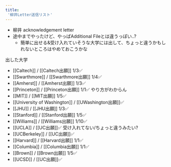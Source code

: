```yaml
---
title:
 '柳井Letter送信リスト'
---
```


- 柳井 acknowledgement letter
- 途中までやったけど、やっぱAdditional Fileとは違うっぽい..?
    - 簡単に出せる&受け入れていそうな大学には出して、ちょっと違うかもしれないところはやめておこうかな

出した大学
- [[Caltech]] / [[Caltech出願]] 1/3✅
- [[Swarthmore]] / [[Swarthmore出願]] 1/4✅
- [[Amherst]] / [[Amherst出願]] 1/3✅
- [[Princeton]] / [[Princeton出願]] 1/1✅
やり方がわからん
- [[MIT]] / [[MIT出願]] 1/5✅
- [[University of Washington]] / [[UWashington出願]]✅
- [[JHU]] / [[JHU出願]] 1/3✅
- [[Stanford]] / [[Stanford出願]] 1/5✅
- [[Williams]] / [[Williams出願]] 1/10✅
- [[UCLA]] / [[UC出願]]✅
受け入れてない/ちょっと違うみたい?
- [[UCBerkeley]] / [[UC出願]]✅
- [[Harvard]] / [[Harvard出願]] 1/1✅
- [[Columbia]] / [[Columbia出願]] 1/1✅
- [[Brown]] / [[Brown出願]] 1/5✅
- [[UCSD]] / [[UC出願]]✅